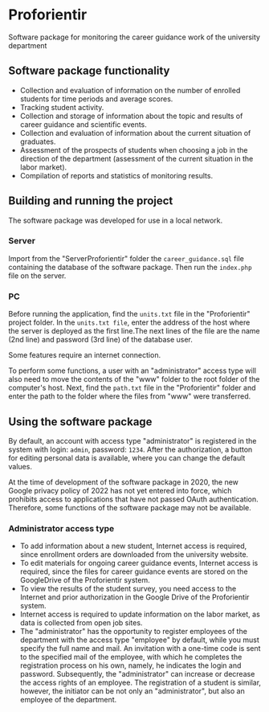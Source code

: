 # Proforientir
Software package for monitoring the career guidance work of the university department
## Software package functionality
- Collection and evaluation of information on the number of enrolled students for time periods and average scores.
- Tracking student activity.
- Collection and storage of information about the topic and results of career guidance and scientific events.
- Collection and evaluation of information about the current situation of graduates.
- Assessment of the prospects of students when choosing a job in the direction of the department (assessment of the current situation in the labor market).
- Compilation of reports and statistics of monitoring results.
## Building and running the project
The software package was developed for use in a local network.
### Server
Import from the "ServerProforientir" folder the ```career_guidance.sql``` file containing the database of the software package. Then run the ```index.php``` file on the server.
### PC
Before running the application, find the ```units.txt``` file in the "Proforientir" project folder. In the ```units.txt file```, enter the address of the host where the server is deployed as the first line.The next lines of the file are the name (2nd line) and password (3rd line) of the database user.

Some features require an internet connection.

To perform some functions, a user with an "administrator" access type will also need to move the contents of the "www" folder to the root folder of the computer's host. 
Next, find the ```path.txt``` file in the "Proforientir" folder and enter the path to the folder where the files from "www" were transferred.
## Using the software package
By default, an account with access type "administrator" is registered in the system with login: ```admin```, password: ```1234```. After the authorization, a button for editing personal data is available, where you can change the default values.

At the time of development of the software package in 2020, the new Google privacy policy of 2022 has not yet entered into force, which prohibits access to applications that have not passed OAuth authentication. Therefore, some functions of the software package may not be available.
### Administrator access type
- To add information about a new student, Internet access is required, since enrollment orders are downloaded from the university website.
- To edit materials for ongoing career guidance events, Internet access is required, since the files for career guidance events are stored on the GoogleDrive of the Proforientir system.
- To view the results of the student survey, you need access to the Internet and prior authorization in the Google Drive of the Proforientir system.
- Internet access is required to update information on the labor market, as data is collected from open job sites.
- The "administrator" has the opportunity to register employees of the department with the access type "employee" by default, while you must specify the full name and mail. An invitation with a one-time code is sent to the specified mail of the employee, with which he completes the registration process on his own, namely, he indicates the login and password. Subsequently, the "administrator" can increase or decrease the access rights of an employee. The registration of a student is similar, however, the initiator can be not only an "administrator", but also an employee of the department.




